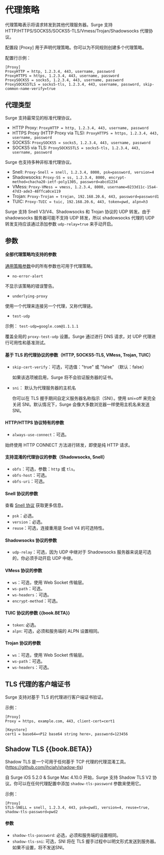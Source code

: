 # 代理策略

代理策略表示将请求转发到其他代理服务器。Surge 支持 HTTP/HTTPS/SOCKS5/SOCKS5-TLS/Vmess/Trojan/Shadowsocks 代理协议。

配置段 [Proxy] 用于声明代理策略。你可以为不同规则创建多个代理策略。

配置行示例：

```
[Proxy]
ProxyHTTP = http, 1.2.3.4, 443, username, password
ProxyHTTPS = https, 1.2.3.4, 443, username, password
ProxySOCKS5 = socks5, 1.2.3.4, 443, username, password
ProxySOCKS5TLS = socks5-tls, 1.2.3.4, 443, username, password, skip-common-name-verify=true
```

## 代理类型

Surge 支持最常见的标准代理协议。

* HTTP Proxy: `ProxyHTTP = http, 1.2.3.4, 443, username, password`
* HTTPS Proxy (HTTP Proxy via TLS): `ProxyHTTPS = https, 1.2.3.4, 443, username, password`
* SOCKS5: `ProxySOCKS5 = socks5, 1.2.3.4, 443, username, password`
* SOCKS5 via TLS: `ProxySOCKS5TLS = socks5-tls, 1.2.3.4, 443, username, password`

Surge 也支持多种非标准代理协议。

* Snell: `Proxy-Snell = snell, 1.2.3.4, 8000, psk=password, version=4`
* Shadowsocks: `Proxy-SS = ss, 1.2.3.4, 8000, encrypt-method=chacha20-ietf-poly1305, password=abcd1234`
* VMess: `Proxy-VMess = vmess, 1.2.3.4, 8000, username=0233d11c-15a4-47d3-ade3-48ffca0ce119`
* Trojan: `Proxy-Trojan = trojan, 192.168.20.6, 443, password=password1`
* TUIC: `Proxy-TUIC = tuic, 192.168.20.6, 443, token=pwd, alpn=h3`

Surge 支持 Snell V3/V4、Shadowsocks 和 Trojan 协议的 UDP 转发。由于 shadowsocks 服务器可能不支持 UDP 转发，所以 shadowsocks 代理的 UDP 转发支持应该通过添加参数 `udp-relay=true` 来手动开启。

## 参数

#### 全部代理策略均支持的参数

[通用策略参数](parameters.md)中的所有参数也可用于代理策略。

* `no-error-alert`

不显示该策略的错误警告。

* `underlying-proxy`

使用一个代理来连接另一个代理，又称代理链。

* `test-udp`

示例：
`test-udp=google.com@1.1.1.1`

覆盖全局的 `proxy-test-udp`  设置。Surge 通过进行 DNS 请求，对 UDP 代理进行可用性和基准测试。


#### 基于 TLS 的代理协议的参数（HTTP, SOCKS5-TLS, VMess, Trojan, TUIC）

* `skip-cert-verify`：可选，可选值："true" 或 "false" （默认：false）
  
	如果该选项被启用，Surge 将不会验证服务器的证书。

* `sni`： 默认为代理服务器的主机名

	你可以在 TLS 握手期间自定义服务器名称指示（SNI）。使用 sni=off 来完全关闭 SNI。默认情况下，Surge 会像大多数浏览器一样使用主机名来发送 SNI。
	
#### HTTP/HTTPS 协议特有的参数

* `always-use-connect`：可选。

始终使用 HTTP CONNECT 方法进行转发，即使是纯 HTTP 请求。


#### 支持混淆的代理协议的参数（Shadowsocks, Snell）

* `obfs`：可选，参数：`http` 或 `tls`。
* `obfs-host`：可选。
* `obfs-uri`：可选。

#### Snell 协议的参数

查看 [Snell 协议](../others/snell.md) 获取更多信息。

* `psk`：必选。
* `version`：必选。
* `reuse`：可选，连接重用是 Snell V4 的可选特性。

#### Shadowsocks 协议的参数

* `udp-relay`：可选，因为 UDP 中继对于 Shadowsocks 服务器来说是可选的，你必须手动开启 UDP 中继。

#### VMess 协议的参数

* `ws`：可选，使用 Web Socket 传输层。
* `ws-path`：可选。
* `ws-headers`：可选。
* `encrypt-method`：可选。

#### TUIC 协议的参数  {{book.BETA}}

* `token`: 必选。
* `alpn`: 可选，必须和服务端的 ALPN 设置相同。

#### Trojan 协议的参数

* `ws`：可选，使用 Web Socket 传输层。
* `ws-path`：可选。
* `ws-headers`：可选。


## TLS 代理的客户端证书

Surge 支持对基于 TLS 的代理进行客户端证书验证。

示例：

```
[Proxy]
Proxy = https, example.com, 443, client-cert=cert1

[Keystore]
cert1 = base64=<P12 base64 string here>, password=123456
```

## Shadow TLS  {{book.BETA}}

Shadow TLS 是一个可用于任何基于 TCP 代理的代理混淆工具。(https://github.com/ihciah/shadow-tls)

自 Surge iOS 5.2.0 & Surge Mac 4.10.0 开始，Surge 支持 Shadow TLS V2 协议。你可以在任何代理配置中添加 `shadow-tls-password` 参数来使用它。

示例：

```
[Proxy]
STLS-SNELL = snell, 1.2.3.4, 443, psk=pwd1, version=4, reuse=true, shadow-tls-password=pwd2
```

#### 参数

* `shadow-tls-password`: 必选，必须和服务端的设置相同。
* `shadow-tls-sni`: 可选，SNI 将在 TLS 握手过程中以明文形式发送到服务器。如果不设置，将不发送SNI。